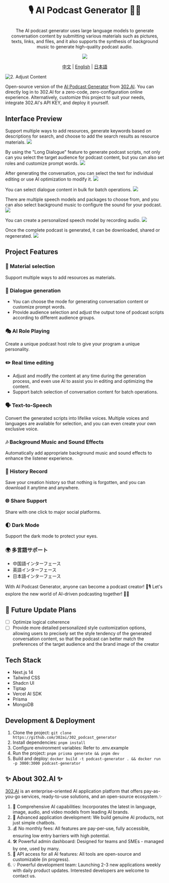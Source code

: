 # <p align="center">🎙️ AI Podcast Generator 🚀✨</p>

<p align="center">The AI podcast generator uses large language models to generate conversation content by submitting various materials such as pictures, texts, links, and files, and it also supports the synthesis of background music to generate high-quality podcast audio.</p>

<p align="center"><a href="https://302.ai/en/tools/podcast/" target="blank"><img src="https://file.302ai.cn/gpt/imgs/github/302_badge.png" /></a></p >

<p align="center"><a href="README_zh.md">中文</a> | <a href="README.md">English</a> | <a href="README_ja.md">日本語</a></p>

![2. Adjust Content](docs/播客生成器en.png)

Open-source version of the [AI Podcast Generator](https://302.ai/en/tools/podcast/) from [302.AI](https://302.ai).
You can directly log in to 302.AI for a zero-code, zero-configuration online experience.
Alternatively, customize this project to suit your needs, integrate 302.AI's API KEY, and deploy it yourself.

## Interface Preview
Support multiple ways to add resources, generate keywords based on descriptions for search, and choose to add the search results as resource materials.
![](docs/302_Podcast_Generator_en_screenshot_07.png)   

By using the "Long Dialogue" feature to generate podcast scripts, not only can you select the target audience for podcast content, but you can also set roles and customize prompt words.
![](docs/302_Podcast_Generator_en_screenshot_01.png)   

After generating the conversation, you can select the text for individual editing or use AI optimization to modify it.
![](docs/302_Podcast_Generator_en_screenshot_02.png)    

You can select dialogue content in bulk for batch operations.
![](docs/302_Podcast_Generator_en_screenshot_03.png)    

There are multiple speech models and packages to choose from, and you can also select background music to configure the sound for your podcast.
![](docs/302_Podcast_Generator_en_screenshot_04.png)    

You can create a personalized speech model by recording audio.
![](docs/302_Podcast_Generator_en_screenshot_05.png) 

Once the complete podcast is generated, it can be downloaded, shared or regenerated.
![](docs/302_Podcast_Generator_en_screenshot_06.png)

## Project Features
###  🎯  Material selection
Support multiple ways to add resources as materials.
###  📝  Dialogue generation
- You can choose the mode for generating conversation content or customize prompt words.
- Provide audience selection and adjust the output tone of podcast scripts according to different audience groups.
###  🎭  AI Role Playing
Create a unique podcast host role to give your program a unique personality.
###  ✏️  Real time editing
- Adjust and modify the content at any time during the generation process, and even use AI to assist you in editing and optimizing the content.
- Support batch selection of conversation content for batch operations.
### 🗣️ Text-to-Speech
Convert the generated scripts into lifelike voices. Multiple voices and languages are available for selection, and you can even create your own exclusive voice.
### 🎶 Background Music and Sound Effects
Automatically add appropriate background music and sound effects to enhance the listener experience.
### 📜 History Record
Save your creation history so that nothing is forgotten, and you can download it anytime and anywhere.
### 🌐 Share Support
Share with one click to major social platforms.
### 🌓 Dark Mode
Support the dark mode to protect your eyes.
### 🌍 多言語サポート
- 中国語インターフェース
- 英語インターフェース
- 日本語インターフェース


With AI Podcast Generator, anyone can become a podcast creator! 🎉🎙️ Let's explore the new world of AI-driven podcasting together! 🌟🚀

## 🚩 Future Update Plans
- [ ] Optimize logical coherence
- [ ] Provide more detailed personalized style customization options, allowing users to precisely set the style tendency of the generated conversation content, so that the podcast can better match the preferences of the target audience and the brand image of the creator

## Tech Stack
- Next.js 14
- Tailwind CSS
- Shadcn UI
- Tiptap
- Vercel AI SDK
- Prisma
- MongoDB

## Development & Deployment
1. Clone the project: `git clone https://github.com/302ai/302_podcast_generator`
2. Install dependencies: `pnpm install`
3. Configure environment variables: Refer to .env.example
4. Run the project: `pnpm prisma generate && pnpm dev`
5. Build and deploy: `docker build -t podcast-generator . && docker run -p 3000:3000 podcast-generator`


## ✨ About 302.AI ✨
[302.AI](https://302.ai) is an enterprise-oriented AI application platform that offers pay-as-you-go services, ready-to-use solutions, and an open-source ecosystem.✨
1. 🧠 Comprehensive AI capabilities: Incorporates the latest in language, image, audio, and video models from leading AI brands.
2. 🚀 Advanced application development: We build genuine AI products, not just simple chatbots.
3. 💰 No monthly fees: All features are pay-per-use, fully accessible, ensuring low entry barriers with high potential.
4. 🛠 Powerful admin dashboard: Designed for teams and SMEs - managed by one, used by many.
5. 🔗 API access for all AI features: All tools are open-source and customizable (in progress).
6. 💡 Powerful development team: Launching 2-3 new applications weekly with daily product updates. Interested developers are welcome to contact us.
